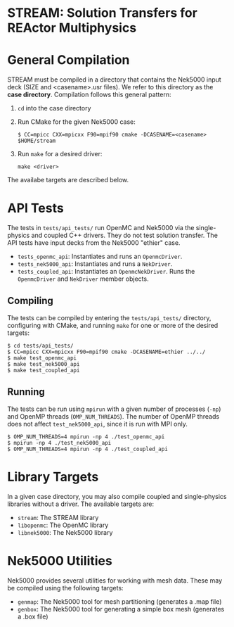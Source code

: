 # STREAM: Solution Transfers for REActor Multiphysics

# General Compilation

STREAM must be compiled in a directory that contains the Nek5000 input deck (SIZE and \<casename\>.usr files).  We 
refer to this directory as the **case directory**.  Compilation follows this general pattern:

  1. `cd` into the case directory

  2. Run CMake for the given Nek5000 case:

     `$ CC=mpicc CXX=mpicxx F90=mpif90 cmake -DCASENAME=<casename> $HOME/stream`
   
  3. Run `make` for a desired driver:

     `make <driver>`
     
The availabe targets are described below.

# API Tests

The tests in `tests/api_tests/` run OpenMC and Nek5000 via the single-physics and coupled C++ drivers.  They do not test
solution transfer.  The API tests have input decks from the Nek5000 "ethier" case.

* `tests_openmc_api`: Instantiates and runs an `OpenmcDriver`.
* `tests_nek5000_api`: Instantiates and runs a `NekDriver`.
* `tests_coupled_api`: Instantiates an `OpenmcNekDriver`.  Runs the `OpenmcDriver` and `NekDriver` member objects.

## Compiling

The tests can be compiled by entering the `tests/api_tests/` directory, configuring with CMake, and running `make` for
one or more of the desired targets:

``` Console
$ cd tests/api_tests/
$ CC=mpicc CXX=mpicxx F90=mpif90 cmake -DCASENAME=ethier ../../
$ make test_openmc_api
$ make test_nek5000_api
$ make test_coupled_api
```

## Running

The tests can be run using `mpirun` with a given number of processes (`-np`) and OpenMP threads (`OMP_NUM_THREADS`).
The number of OpenMP threads does not affect `test_nek5000_api`, since it is run with MPI only.  

``` Console
$ OMP_NUM_THREADS=4 mpirun -np 4 ./test_openmc_api
$ mpirun -np 4 ./test_nek5000_api
$ OMP_NUM_THREADS=4 mpirun -np 4 ./test_coupled_api
```

# Library Targets
 
In a given case directory, you may also compile coupled and single-physics libraries without a driver.  The available 
targets are:
* `stream`: The STREAM library
* `libopenmc`: The OpenMC library
* `libnek5000`: The Nek5000 library

# Nek5000 Utilities

Nek5000 provides several utilities for working with mesh data.  These may be compiled using the following
targets:
* `genmap`: The Nek5000 tool for mesh partitioning (generates a .map file)
* `genbox`: The Nek5000 tool for generating a simple box mesh (generates a .box file)
